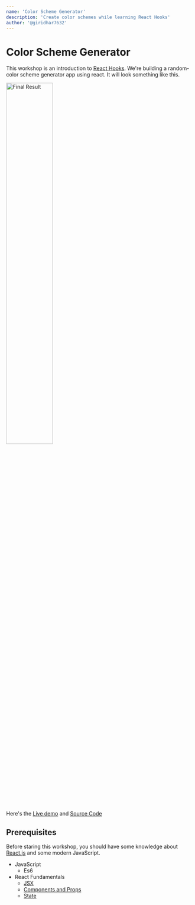 ```yaml
---
name: 'Color Scheme Generator'
description: 'Create color schemes while learning React Hooks'
author: '@giridhar7632'
---
```


# Color Scheme Generator

This workshop is an introduction to [React Hooks](https://reactjs.org/docs/hooks-intro.html). We're building a random-color scheme generator app using react. It will look something like this.

<a href="https://color-scheme-generator.giridharhackclu.repl.co/"><img src="https://cloud-l2fcrog3j.vercel.app/0screencapture-color-scheme-generator-giridharhackclu-repl-co-2020-10-16-11_11_34.png" width="50%" alt="Final Result"></a>

Here's the [Live demo](https://color-scheme-generator.giridharhackclu.repl.co/) and [Source Code](https://repl.it/@Giridharhackclu/Color-scheme-generator#src/index.js)

## Prerequisites

Before staring this workshop, you should have some knowledge about [React.js](https://reactjs.org) and some modern JavaScript.
* JavaScript
  - Es6
* React Fundamentals
  - [JSX](https://reactjs.org/docs/introducing-jsx.html)
  - [Components and Props](https://reactjs.org/docs/components-and-props.html)
  - [State](https://reactjs.org/docs/state-and-lifecycle.html)
